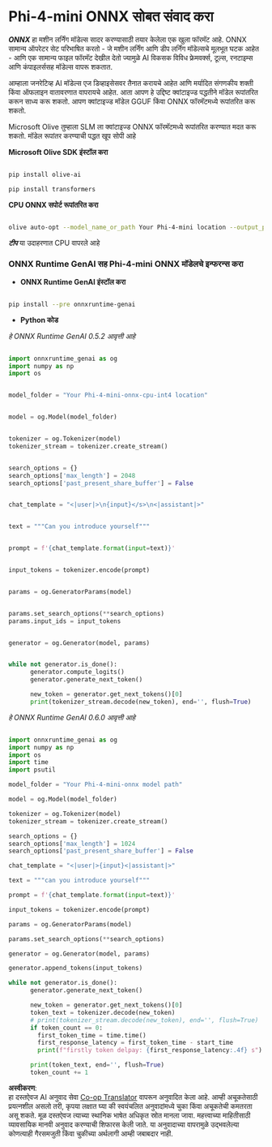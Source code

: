 <!--
CO_OP_TRANSLATOR_METADATA:
{
  "original_hash": "c98217bb3eff6c24e97b104b21632fd0",
  "translation_date": "2025-07-17T03:16:34+00:00",
  "source_file": "md/02.Application/01.TextAndChat/Phi4/ChatWithPhi4ONNX/README.md",
  "language_code": "mr"
}
-->
# **Phi-4-mini ONNX सोबत संवाद करा**

***ONNX*** हा मशीन लर्निंग मॉडेल्स सादर करण्यासाठी तयार केलेला एक खुला फॉरमॅट आहे. ONNX सामान्य ऑपरेटर सेट परिभाषित करतो - जे मशीन लर्निंग आणि डीप लर्निंग मॉडेल्सचे मूलभूत घटक आहेत - आणि एक सामान्य फाइल फॉरमॅट देखील देतो ज्यामुळे AI विकसक विविध फ्रेमवर्क्स, टूल्स, रनटाइम्स आणि कंपाइलर्ससह मॉडेल्स वापरू शकतात.

आम्हाला जनरेटिव्ह AI मॉडेल्स एज डिव्हाइसेसवर तैनात करायचे आहेत आणि मर्यादित संगणकीय शक्ती किंवा ऑफलाइन वातावरणात वापरायचे आहेत. आता आपण हे उद्दिष्ट क्वांटाइज्ड पद्धतीने मॉडेल रूपांतरित करून साध्य करू शकतो. आपण क्वांटाइज्ड मॉडेल GGUF किंवा ONNX फॉरमॅटमध्ये रूपांतरित करू शकतो.

Microsoft Olive तुम्हाला SLM ला क्वांटाइज्ड ONNX फॉरमॅटमध्ये रूपांतरित करण्यात मदत करू शकतो. मॉडेल रूपांतर करण्याची पद्धत खूप सोपी आहे

**Microsoft Olive SDK इंस्टॉल करा**


```bash

pip install olive-ai

pip install transformers

```

**CPU ONNX सपोर्ट रूपांतरित करा**

```bash

olive auto-opt --model_name_or_path Your Phi-4-mini location --output_path Your onnx ouput location --device cpu --provider CPUExecutionProvider --precision int4 --use_model_builder --log_level 1

```

***टीप*** या उदाहरणात CPU वापरले आहे


### **ONNX Runtime GenAI सह Phi-4-mini ONNX मॉडेलचे इन्फरन्स करा**

- **ONNX Runtime GenAI इंस्टॉल करा**

```bash

pip install --pre onnxruntime-genai

```

- **Python कोड**

*हे ONNX Runtime GenAI 0.5.2 आवृत्ती आहे*

```python

import onnxruntime_genai as og
import numpy as np
import os


model_folder = "Your Phi-4-mini-onnx-cpu-int4 location"


model = og.Model(model_folder)


tokenizer = og.Tokenizer(model)
tokenizer_stream = tokenizer.create_stream()


search_options = {}
search_options['max_length'] = 2048
search_options['past_present_share_buffer'] = False


chat_template = "<|user|>\n{input}</s>\n<|assistant|>"


text = """Can you introduce yourself"""


prompt = f'{chat_template.format(input=text)}'


input_tokens = tokenizer.encode(prompt)


params = og.GeneratorParams(model)


params.set_search_options(**search_options)
params.input_ids = input_tokens


generator = og.Generator(model, params)


while not generator.is_done():
      generator.compute_logits()
      generator.generate_next_token()

      new_token = generator.get_next_tokens()[0]
      print(tokenizer_stream.decode(new_token), end='', flush=True)

```


*हे ONNX Runtime GenAI 0.6.0 आवृत्ती आहे*

```python

import onnxruntime_genai as og
import numpy as np
import os
import time
import psutil

model_folder = "Your Phi-4-mini-onnx model path"

model = og.Model(model_folder)

tokenizer = og.Tokenizer(model)
tokenizer_stream = tokenizer.create_stream()

search_options = {}
search_options['max_length'] = 1024
search_options['past_present_share_buffer'] = False

chat_template = "<|user|>{input}<|assistant|>"

text = """can you introduce yourself"""

prompt = f'{chat_template.format(input=text)}'

input_tokens = tokenizer.encode(prompt)

params = og.GeneratorParams(model)

params.set_search_options(**search_options)

generator = og.Generator(model, params)

generator.append_tokens(input_tokens)

while not generator.is_done():
      generator.generate_next_token()

      new_token = generator.get_next_tokens()[0]
      token_text = tokenizer.decode(new_token)
      # print(tokenizer_stream.decode(new_token), end='', flush=True)
      if token_count == 0:
        first_token_time = time.time()
        first_response_latency = first_token_time - start_time
        print(f"firstly token delpay: {first_response_latency:.4f} s")

      print(token_text, end='', flush=True)
      token_count += 1

```

**अस्वीकरण**:  
हा दस्तऐवज AI अनुवाद सेवा [Co-op Translator](https://github.com/Azure/co-op-translator) वापरून अनुवादित केला आहे. आम्ही अचूकतेसाठी प्रयत्नशील असलो तरी, कृपया लक्षात घ्या की स्वयंचलित अनुवादांमध्ये चुका किंवा अचूकतेची कमतरता असू शकते. मूळ दस्तऐवज त्याच्या स्थानिक भाषेत अधिकृत स्रोत मानला जावा. महत्त्वाच्या माहितीसाठी व्यावसायिक मानवी अनुवाद करण्याची शिफारस केली जाते. या अनुवादाच्या वापरामुळे उद्भवलेल्या कोणत्याही गैरसमजुती किंवा चुकीच्या अर्थलागी आम्ही जबाबदार नाही.
